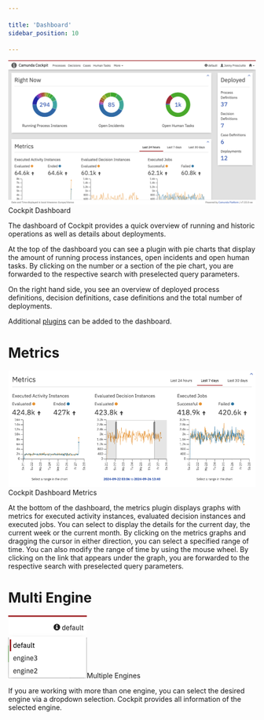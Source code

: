 ```yaml
---

title: 'Dashboard'
sidebar_position: 10

---
```


![Example img](./img/dashboard.png)Cockpit Dashboard

The dashboard of Cockpit provides a quick overview of running and historic operations as well as details about deployments.

At the top of the dashboard you can see a plugin with pie charts that display the amount of running process instances, open incidents and open human tasks.
By clicking on the number or a section of the pie chart, you are forwarded to the respective search with preselected query parameters.

On the right hand side, you see an overview of deployed process definitions, decision definitions, case definitions and the total number of deployments.

Additional [plugins](../cockpit/extend/plugins.md) can be added to the dashboard.

# Metrics

![Example img](./img/dashboard-metrics.png)Cockpit Dashboard Metrics

At the bottom of the dashboard, the metrics plugin displays graphs with metrics for executed activity instances, evaluated decision instances and executed jobs.
You can select to display the details for the current day, the current week or the current month. By clicking on the metrics graphs and dragging the cursor
in either direction, you can select a specified range of time. You can also modify the range of time by using the mouse wheel. By clicking on the link that
appears under the graph, you are forwarded to the respective search with preselected query parameters.


# Multi Engine

![Example img](./img/cockpit-multi-engine.png)Multiple Engines

If you are working with more than one engine, you can select the desired engine via a dropdown selection. Cockpit provides all information of the selected engine.
